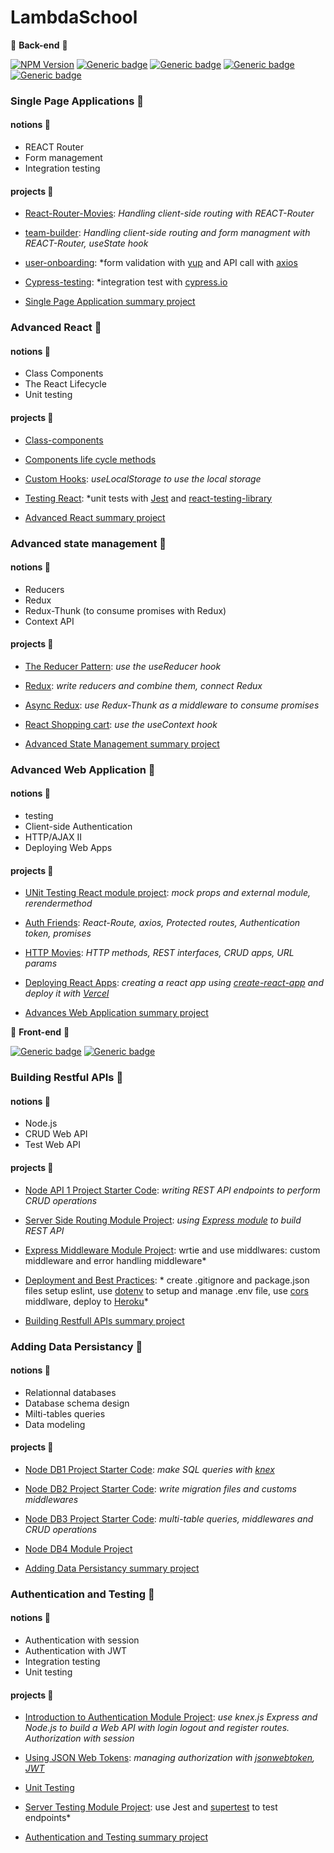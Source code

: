 # LambdaSchool


&#x1F534;  __Back-end__  &#x1F534;

   [![NPM Version](https://img.shields.io/npm/v/npm.svg?style=flat)]()
   [![Generic badge](https://img.shields.io/badge/HTML-v5-red.svg)](https://shields.io/)
   [![Generic badge](https://img.shields.io/badge/CSS-v2.1-green.svg)](https://shields.io/)
   [![Generic badge](https://img.shields.io/badge/JavaScript-ES7-yellow.svg)](https://shields.io/)
   [![Generic badge](https://img.shields.io/badge/React-v16.13.0-lightblue.svg)](https://shields.io/)


  ### Single Page Applications   &#x1F53A;

  #### notions  &#x1F4D7;

  * REACT Router
  * Form management
  * Integration testing

  #### projects   &#x1F4D9;
   
   * [React-Router-Movies](https://github.com/Raphael-Lambda/React-Router-Movies): *Handling client-side routing with REACT-Router*
   
   * [team-builder](https://github.com/Raphael-Lambda/team-builder): *Handling client-side routing and form managment with REACT-Router, useState hook*
  
   * [user-onboarding](https://github.com/Raphael-Lambda/User-Onboarding): *form validation with [yup](https://github.com/jquense/yup) and API call with [axios](https://github.com/axios/axios)
   
   * [Cypress-testing](https://github.com/Raphael-Lambda/Cypress-Testing): *integration test with [cypress.io](cypress.io)

   * [Single Page Application summary project](https://github.com/Raphael-Lambda/web-sprint-challenge-single-page-applications)


  ### Advanced React   &#x1F53A;


  #### notions &#x1F4D7;

  * Class Components
  * The React Lifecycle
  * Unit testing

  #### projects   &#x1F4D9;

  * [Class-components](https://github.com/Raphael-Lambda/web-module-project-class-components)

  * [Components life cycle methods](https://github.com/Raphael-Lambda/web-module-project-lifecycle)

  * [Custom Hooks](https://github.com/Raphael-Lambda/web-module-project-custom-hook): *useLocalStorage to use the local storage*

  * [Testing React](https://github.com/Raphael-Lambda/web-module-project-testing-react): *unit tests with [Jest](https://jestjs.io/docs/getting-started) and [react-testing-library](https://testing-library.com/docs/react-testing-library/intro/)

  * [Advanced React summary project](https://github.com/Raphael-Lambda/web-sprint-challenge-advanced-react)


  ### Advanced state management  &#x1F53A;


  #### notions &#x1F4D7;
    
  * Reducers 
  * Redux 
  * Redux-Thunk (to consume promises with Redux)
  * Context API

  #### projects   &#x1F4D9;

  * [The Reducer Pattern](https://github.com/Raphael-Lambda/web-module-project-reducer): *use the useReducer hook*

  * [Redux](https://github.com/Raphael-Lambda/web-module-project-redux): *write reducers and combine them, connect Redux*

  * [Async Redux](https://github.com/Raphael-Lambda/web-module-project-async-redux): *use Redux-Thunk as a middleware to consume promises*

  * [React Shopping cart](https://github.com/Raphael-Lambda/web-module-project-context): *use the useContext hook*

  * [Advanced State Management summary project](https://github.com/Raphael-Lambda/web-sprint-challenge-advanced-state-management)

  
 
  ### Advanced Web Application  &#x1F53A;

  #### notions  &#x1F4D7;

  * testing
  * Client-side Authentication
  * HTTP/AJAX II
  * Deploying Web Apps

  #### projects   &#x1F4D9;
    
  * [UNit Testing React module project](https://github.com/Raphael-Lambda/web-module-project-testing-react): *mock props and external module, rerendermethod*

  * [Auth Friends](https://github.com/Raphael-Lambda/web-module-project-client-auth): *React-Route, axios, Protected routes, Authentication token, promises*

  * [HTTP Movies](https://github.com/Raphael-Lambda/web-module-project-HTTP): *HTTP methods, REST interfaces, CRUD apps, URL params*

  * [Deploying React Apps](https://github.com/Raphael-Lambda/create-react-app): *creating a react app using [create-react-app](https://create-react-app.dev/) and deploy it with [Vercel](https://vercel.com/new)*

  * [Advances Web Application summary project](https://github.com/Raphael-Lambda/web-sprint-challenge-advanced-web-applications)

    
    
    

  &#x1F534; __Front-end__ &#x1F534;


   [![Generic badge](https://img.shields.io/badge/JavaScript-ES7-yellow.svg)](https://shields.io/)
   [![Generic badge](https://img.shields.io/badge/Node.js-v12.15.0-forestgreen.svg)](https://shields.io/)
   
   
  ### Building Restful APIs  &#x1F53A;

  #### notions  &#x1F4D7;

  * Node.js
  * CRUD Web API 
  * Test Web API

   #### projects   &#x1F4D9;
   
   * [Node API 1 Project Starter Code](https://github.com/RaphaelHebert/web-45-node-api1-project-RaphaelHebert): *writing REST API endpoints to perform CRUD operations*
   
   * [Server Side Routing Module Project](https://github.com/RaphaelHebert/web-45-node-api2-project-RaphaelHebert): *using [Express module](https://www.npmjs.com/package/express) to build REST API*
   
   * [Express Middleware Module Project](https://github.com/RaphaelHebert/web-45-node-api3-project-RaphaelHebert): wrtie and use middlwares: custom middleware and error handling middleware*

   * [Deployment and Best Practices](https://github.com/RaphaelHebert/node-api4-project): * create .gitignore and package.json files setup eslint, use [dotenv](https://www.npmjs.com/search?q=dotenv) to setup and manage .env file, use [cors](https://www.npmjs.com/search?q=cors) middlware, deploy to [Heroku](https://dashboard.heroku.com/)*
   
   * [Building Restfull APIs summary project](https://github.com/RaphaelHebert/web-45-web-sprint-challenge-build-a-web-api-RaphaelHebert)
   
   
  ### Adding Data Persistancy  &#x1F53A;

  #### notions  &#x1F4D7;

  * Relationnal databases
  * Database schema design
  * Milti-tables queries
  * Data modeling

 #### projects   &#x1F4D9;

   * [Node DB1 Project Starter Code](https://github.com/RaphaelHebert/web-45-node-db1-project-RaphaelHebert): *make SQL queries with [knex](https://knexjs.org/)*

   * [Node DB2 Project Starter Code](https://github.com/RaphaelHebert/node-db2-project): *write migration files and customs middlewares*

   * [Node DB3 Project Starter Code](https://github.com/RaphaelHebert/node-db3-project): *multi-table queries, middlewares and CRUD operations*

   * [Node DB4 Module Project](https://github.com/RaphaelHebert/node-db4-project)

   * [Adding Data Persistancy summary project](https://github.com/RaphaelHebert/web-sprint-challenge-adding-data-persistence)
   

 ### Authentication and Testing  &#x1F53A;

  #### notions  &#x1F4D7;

  * Authentication with session 
  * Authentication with JWT
  * Integration testing
  * Unit testing

 #### projects   &#x1F4D9;
 
   * [Introduction to Authentication Module Project](https://github.com/RaphaelHebert/node-auth1-project): *use knex.js Express and Node.js to build a Web API with login logout and register routes. Authorization with session*
   
   * [Using JSON Web Tokens](https://github.com/RaphaelHebert/node-auth2-project): *managing authorization with [jsonwebtoken](https://www.npmjs.com/package/jsonwebtoken), [JWT](https://jwt.io/)*
   
   * [Unit Testing](https://github.com/RaphaelHebert/node-testing1-project)

   * [Server Testing Module Project](https://github.com/RaphaelHebert/node-testing2-project): use Jest and [supertest](https://www.npmjs.com/package/supertest) to test endpoints*
   
   * [Authentication and Testing summary project](https://github.com/RaphaelHebert/web-sprint-challenge-authentication-and-testing)
